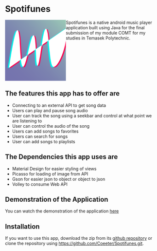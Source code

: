 # Spotifunes
<img src="https://github.com/Coeeter/Spotifunes/blob/master/app/src/main/ic_launcher-playstore.png?raw=true" align="left" width="200">
Spotifunes is a native android music player application built using Java for the final submission of my module COMT for my studies in Temasek Polytechnic.
<br clear="left">

## The features this app has to offer are
- Connecting to an external API to get song data
- Users can play and pause song audio
- User can track the song using a seekbar and control at what point we are listening to
- User can control the audio of the song
- Users can add songs to favorites
- Users can search for songs
- User can add songs to playlists

## The Dependencies this app uses are
- Material Design for easier styling of views
- Picasso for loading of image from API
- Gson for easier json to object or object to json
- Volley to consume Web API

## Demonstration of the Application
You can watch the demonstration of the application [here](https://www.youtube.com/watch?v=kIMSUNPV1NQ)

## Installation
If you want to use this app, download the zip from its <a href="https://github.com/Coeeter/Spotifunes/archive/refs/heads/master.zip">github repository</a> or clone the repository using https://github.com/Coeeter/Spotifunes.git.

